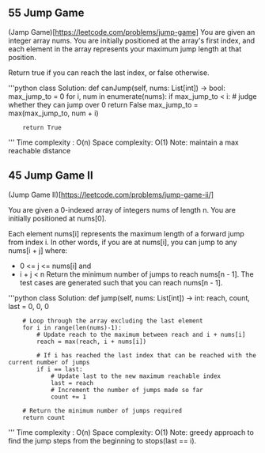 ## 55 Jump Game
(Jamp Game)[https://leetcode.com/problems/jump-game]
You are given an integer array nums. You are initially positioned at the array's first index, and each element in the array represents your maximum jump length at that position.

Return true if you can reach the last index, or false otherwise.

'''python
class Solution:
    def canJump(self, nums: List[int]) -> bool:
        max_jump_to = 0
        for i, num in enumerate(nums):
            if max_jump_to < i:
                # judge whether they can jump over 0
                return False
            max_jump_to = max(max_jump_to, num + i)
            
        return True
'''
Time complexity : O(n)
Space complexity: O(1)
Note: maintain a max reachable distance

## 45 Jump Game II
(Jump Game II)[https://leetcode.com/problems/jump-game-ii/]

You are given a 0-indexed array of integers nums of length n. You are initially positioned at nums[0].

Each element nums[i] represents the maximum length of a forward jump from index i. In other words, if you are at nums[i], you can jump to any nums[i + j] where:

- 0 <= j <= nums[i] and
- i + j < n
Return the minimum number of jumps to reach nums[n - 1]. The test cases are generated such that you can reach nums[n - 1].

'''python
class Solution:
    def jump(self, nums: List[int]) -> int:
        reach, count, last = 0, 0, 0
        
        # Loop through the array excluding the last element
        for i in range(len(nums)-1):    
            # Update reach to the maximum between reach and i + nums[i]
            reach = max(reach, i + nums[i])
        
            # If i has reached the last index that can be reached with the current number of jumps
            if i == last:
                # Update last to the new maximum reachable index
                last = reach
                # Increment the number of jumps made so far
                count += 1
        
        # Return the minimum number of jumps required
        return count

'''
Time complexity : O(n)
Space complexity: O(1)
Note: greedy approach to find the jump steps from the beginning to stops(last == i).
